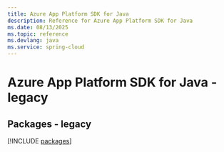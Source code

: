 ```yaml
---
title: Azure App Platform SDK for Java
description: Reference for Azure App Platform SDK for Java
ms.date: 08/13/2025
ms.topic: reference
ms.devlang: java
ms.service: spring-cloud
---
```

# Azure App Platform SDK for Java - legacy
## Packages - legacy
[!INCLUDE [packages](app-platform-index.md)]